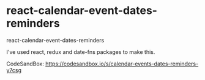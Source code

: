 # react-calendar-event-dates-reminders
react-calendar-event-dates-reminders 

I've used react, redux and date-fns packages to make this. 


CodeSandBox: https://codesandbox.io/s/calendar-events-dates-reminders-y7csg 
